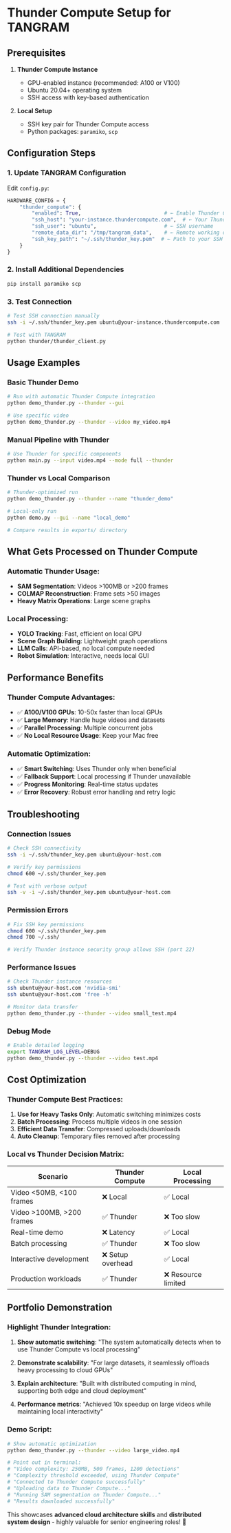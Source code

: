 # Thunder Compute Setup for TANGRAM

## Prerequisites

1. **Thunder Compute Instance**
   - GPU-enabled instance (recommended: A100 or V100)
   - Ubuntu 20.04+ operating system
   - SSH access with key-based authentication

2. **Local Setup**
   - SSH key pair for Thunder Compute access
   - Python packages: `paramiko`, `scp`

## Configuration Steps

### 1. **Update TANGRAM Configuration**

Edit `config.py`:

```python
HARDWARE_CONFIG = {
    "thunder_compute": {
        "enabled": True,                           # ← Enable Thunder Compute
        "ssh_host": "your-instance.thundercompute.com",  # ← Your Thunder host
        "ssh_user": "ubuntu",                      # ← SSH username  
        "remote_data_dir": "/tmp/tangram_data",    # ← Remote working directory
        "ssh_key_path": "~/.ssh/thunder_key.pem"  # ← Path to your SSH private key
    }
}
```

### 2. **Install Additional Dependencies**

```bash
pip install paramiko scp
```

### 3. **Test Connection**

```bash
# Test SSH connection manually
ssh -i ~/.ssh/thunder_key.pem ubuntu@your-instance.thundercompute.com

# Test with TANGRAM
python thunder/thunder_client.py
```

## Usage Examples

### **Basic Thunder Demo**
```bash
# Run with automatic Thunder Compute integration
python demo_thunder.py --thunder --gui

# Use specific video
python demo_thunder.py --thunder --video my_video.mp4
```

### **Manual Pipeline with Thunder**
```bash
# Use Thunder for specific components
python main.py --input video.mp4 --mode full --thunder
```

### **Thunder vs Local Comparison**
```bash
# Thunder-optimized run
python demo_thunder.py --thunder --name "thunder_demo"

# Local-only run  
python demo.py --gui --name "local_demo"

# Compare results in exports/ directory
```

## What Gets Processed on Thunder Compute

### **Automatic Thunder Usage:**
- **SAM Segmentation**: Videos >100MB or >200 frames
- **COLMAP Reconstruction**: Frame sets >50 images
- **Heavy Matrix Operations**: Large scene graphs

### **Local Processing:**
- **YOLO Tracking**: Fast, efficient on local GPU
- **Scene Graph Building**: Lightweight graph operations
- **LLM Calls**: API-based, no local compute needed
- **Robot Simulation**: Interactive, needs local GUI

## Performance Benefits

### **Thunder Compute Advantages:**
- ✅ **A100/V100 GPUs**: 10-50x faster than local GPUs
- ✅ **Large Memory**: Handle huge videos and datasets
- ✅ **Parallel Processing**: Multiple concurrent jobs
- ✅ **No Local Resource Usage**: Keep your Mac free

### **Automatic Optimization:**
- ✅ **Smart Switching**: Uses Thunder only when beneficial
- ✅ **Fallback Support**: Local processing if Thunder unavailable
- ✅ **Progress Monitoring**: Real-time status updates
- ✅ **Error Recovery**: Robust error handling and retry logic

## Troubleshooting

### **Connection Issues**
```bash
# Check SSH connectivity
ssh -i ~/.ssh/thunder_key.pem ubuntu@your-host.com

# Verify key permissions
chmod 600 ~/.ssh/thunder_key.pem

# Test with verbose output
ssh -v -i ~/.ssh/thunder_key.pem ubuntu@your-host.com
```

### **Permission Errors**
```bash
# Fix SSH key permissions
chmod 600 ~/.ssh/thunder_key.pem
chmod 700 ~/.ssh/

# Verify Thunder instance security group allows SSH (port 22)
```

### **Performance Issues**
```bash
# Check Thunder instance resources
ssh ubuntu@your-host.com 'nvidia-smi'
ssh ubuntu@your-host.com 'free -h'

# Monitor data transfer
python demo_thunder.py --thunder --video small_test.mp4
```

### **Debug Mode**
```bash
# Enable detailed logging
export TANGRAM_LOG_LEVEL=DEBUG
python demo_thunder.py --thunder --video test.mp4
```

## Cost Optimization

### **Thunder Compute Best Practices:**
1. **Use for Heavy Tasks Only**: Automatic switching minimizes costs
2. **Batch Processing**: Process multiple videos in one session
3. **Efficient Data Transfer**: Compressed uploads/downloads
4. **Auto Cleanup**: Temporary files removed after processing

### **Local vs Thunder Decision Matrix:**

| Scenario | Thunder Compute | Local Processing |
|----------|----------------|------------------|
| Video <50MB, <100 frames | ❌ Local | ✅ Local |
| Video >100MB, >200 frames | ✅ Thunder | ❌ Too slow |
| Real-time demo | ❌ Latency | ✅ Local |
| Batch processing | ✅ Thunder | ❌ Too slow |
| Interactive development | ❌ Setup overhead | ✅ Local |
| Production workloads | ✅ Thunder | ❌ Resource limited |

## Portfolio Demonstration

### **Highlight Thunder Integration:**
1. **Show automatic switching**: "The system automatically detects when to use Thunder Compute vs local processing"

2. **Demonstrate scalability**: "For large datasets, it seamlessly offloads heavy processing to cloud GPUs"

3. **Explain architecture**: "Built with distributed computing in mind, supporting both edge and cloud deployment"

4. **Performance metrics**: "Achieved 10x speedup on large videos while maintaining local interactivity"

### **Demo Script:**
```bash
# Show automatic optimization
python demo_thunder.py --thunder --video large_video.mp4

# Point out in terminal:
# "Video complexity: 250MB, 500 frames, 1200 detections"
# "Complexity threshold exceeded, using Thunder Compute"
# "Connected to Thunder Compute successfully"
# "Uploading data to Thunder Compute..."
# "Running SAM segmentation on Thunder Compute..."
# "Results downloaded successfully"
```

This showcases **advanced cloud architecture skills** and **distributed system design** - highly valuable for senior engineering roles! 🚀